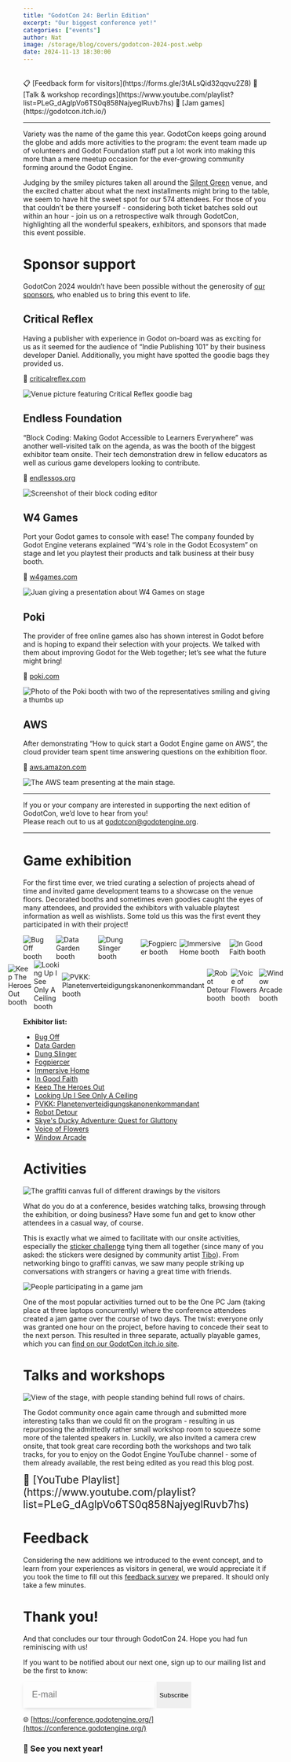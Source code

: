 ```yaml
---
title: "GodotCon 24: Berlin Edition"
excerpt: "Our biggest conference yet!"
categories: ["events"]
author: Nat
image: /storage/blog/covers/godotcon-2024-post.webp
date: 2024-11-13 18:30:00
---
```


<br>
📋 [Feedback form for visitors](https://forms.gle/3tALsQid32qqvu2Z8)
🎤 [Talk & workshop recordings](https://www.youtube.com/playlist?list=PLeG_dAglpVo6TS0q858NajyeglRuvb7hs)
🫙 [Jam games](https://godotcon.itch.io/)
<hr>

Variety was the name of the game this year. GodotCon keeps going around the globe and adds more activities to the program: the event team made up of volunteers and Godot Foundation staff put a lot work into making this more than a mere meetup occasion for the ever-growing community forming around the Godot Engine. 

Judging by the smiley pictures taken all around the [Silent Green](https://www.silent-green.net/) venue, and the excited chatter about what the next installments might bring to the table, we seem to have hit the sweet spot for our 574 attendees. For those of you that couldn’t be there yourself - considering both ticket batches sold out within an hour - join us on a retrospective walk through GodotCon, highlighting all the wonderful speakers, exhibitors, and sponsors that made this event possible.

# Sponsor support
GodotCon 2024 wouldn’t have been possible without the generosity of [our sponsors](https://conference.godotengine.org/2024/#sponsors), who enabled us to bring this event to life.

## Critical Reflex
Having a publisher with experience in Godot on-board was as exciting for us as it seemed for the audience of “Indie Publishing 101” by their business developer Daniel. Additionally, you might have spotted the goodie bags they provided us.

🔗 [criticalreflex.com](https://criticalreflex.com)

<img alt="Venue picture featuring Critical Reflex goodie bag" src="/storage/blog/godotcon24/goodie-bag.webp"/>

## Endless Foundation
“Block Coding: Making Godot Accessible to Learners Everywhere” was another well-visited talk on the agenda, as was the booth of the biggest exhibitor team onsite. Their tech demonstration drew in fellow educators as well as curious game developers looking to contribute.

🔗 [endlessos.org](https://www.endlessos.org/)

<img alt="Screenshot of their block coding editor" src="/storage/blog/godotcon24/block-coding.webp"/>

## W4 Games
Port your Godot games to console with ease! The company founded by Godot Engine veterans explained “W4's role in the Godot Ecosystem” on stage and let you playtest their products and talk business at their busy booth. 

🔗 [w4games.com](https://w4games.com)

<img alt="Juan giving a presentation about W4 Games on stage" src="/storage/blog/godotcon24/w4-games.webp"/>

## Poki
The provider of free online games also has shown interest in Godot before and is hoping to expand their selection with your projects. We talked with them about improving Godot for the Web together; let’s see what the future might bring!

🔗 [poki.com](https://poki.com)

<img alt="Photo of the Poki booth with two of the representatives smiling and giving a thumbs up" src="/storage/blog/godotcon24/poki.webp"/>

## AWS
After demonstrating “How to quick start a Godot Engine game on AWS”, the cloud provider team spent time answering questions on the exhibition floor.

🔗 [aws.amazon.com](https://aws.amazon.com/gametech/)

<img alt="The AWS team presenting at the main stage." src="/storage/blog/godotcon24/aws.webp"/>

<hr>

If you or your company are interested in supporting the next edition of GodotCon, we’d love to hear from you! <br>Please reach out to us at [godotcon@godotengine.org](mailto:godotcon@godotengine.org).

<hr>

# Game exhibition
For the first time ever, we tried curating a selection of projects ahead of time and invited game development teams to a showcase on the venue floors. Decorated booths and sometimes even goodies caught the eyes of many attendees, and provided the exhibitors with valuable playtest information as well as wishlists. Some told us this was the first event they participated in with their project!

<div class="preview-image-container">
	<img alt="Bug Off booth" src="/storage/blog/godotcon24/bug-off.webp"/>
	<img alt="Data Garden booth" src="/storage/blog/godotcon24/data-garden.webp"/>
	<img alt="Dung Slinger booth" src="/storage/blog/godotcon24/dung-slinger.webp"/>
	<img alt="Fogpiercer booth" src="/storage/blog/godotcon24/fog-piercer.webp"/>
	<img alt="Immersive Home booth" src="/storage/blog/godotcon24/immersive-home.webp"/>
	<img alt="In Good Faith booth" src="/storage/blog/godotcon24/in-good-faith.webp"/>
</div>
<div class="preview-image-container">
	<img alt="Keep The Heroes Out booth" src="/storage/blog/godotcon24/keep-out.webp"/>
	<img alt="Looking Up I See Only A Ceiling booth" src="/storage/blog/godotcon24/looking-up.webp"/>
	<img alt="PVKK: Planetenverteidigungskanonenkommandant booth" src="/storage/blog/godotcon24/pvkk.webp"/>
	<img alt="Robot Detour booth" src="/storage/blog/godotcon24/robot-detour.webp"/>
	<img alt="Voice of Flowers booth" src="/storage/blog/godotcon24/voice-of-flowers.webp"/>
	<img alt="Window Arcade booth" src="/storage/blog/godotcon24/window-arcade.webp"/>
</div>

**Exhibitor list:**
- [Bug Off](https://curio-compass-games.itch.io/bug-off)
- [Data Garden](https://store.steampowered.com/app/2644670/Data_Garden/)
- [Dung Slinger](https://s4g.itch.io/dung-slinger)
- [Fogpiercer](https://store.steampowered.com/app/3219010/Fogpiercer/)
- [Immersive Home](https://immersive-home.org/)
- [In Good Faith](https://store.steampowered.com/app/3151800/In_Good_Faith/)
- [Keep The Heroes Out](https://store.steampowered.com/app/2592340/Keep_the_Heroes_Out/)
- [Looking Up I See Only A Ceiling](https://store.steampowered.com/app/1742930/Looking_Up_I_See_Only_A_Ceiling/)
- [PVKK: Planetenverteidigungskanonenkommandant](https://store.steampowered.com/app/2956040/PVKK_Planetenverteidigungskanonenkommandant/)
- [Robot Detour](https://store.steampowered.com/app/2666840/Robot_Detour/)
- [Skye's Ducky Adventure: Quest for Gluttony](https://schwarzeralptraum.itch.io/skyes-ducky-adventure-quest-for-gluttony)
- [Voice of Flowers](https://store.steampowered.com/app/2609560/Voice_of_Flowers/)
- [Window Arcade](https://windowarcade.com)

# Activities

<img alt="The graffiti canvas full of different drawings by the visitors" src="/storage/blog/godotcon24/canvas.webp"/>

What do you do at a conference, besides watching talks, browsing through the exhibition, or doing business? Have some fun and get to know other attendees in a casual way, of course.

This is exactly what we aimed to facilitate with our onsite activities, especially the [sticker challenge](https://conference.godotengine.org/2024/activities/) tying them all together (since many of you asked: the stickers were designed by community artist [Tibo](https://gotibo.fr/)). From networking bingo to graffiti canvas, we saw many people striking up conversations with strangers or having a great time with friends.

<img alt="People participating in a game jam" src="/storage/blog/godotcon24/one-pc-jam.webp"/>

One of the most popular activities turned out to be the One PC Jam (taking place at three laptops concurrently) where the conference attendees created a jam game over the course of two days. The twist: everyone only was granted one hour on the project, before having to concede their seat to the next person. This resulted in three separate, actually playable games, which you can [find on our GodotCon itch.io site](https://godotcon.itch.io/).

# Talks and workshops

<img alt="View of the stage, with people standing behind full rows of chairs." src="/storage/blog/godotcon24/backstage.webp"/>

The Godot community once again came through and submitted more interesting talks than we could fit on the program - resulting in us repurposing the admittedly rather small workshop room to squeeze some more of the talented speakers in. Luckily, we also invited a camera crew onsite, that took great care recording both the workshops and two talk tracks, for you to enjoy on the Godot Engine YouTube channel - some of them already available, the rest being edited as you read this blog post.

<span style="font-size: 1.5em">
🔗 [YouTube Playlist](https://www.youtube.com/playlist?list=PLeG_dAglpVo6TS0q858NajyeglRuvb7hs)
</span>

# Feedback
Considering the new additions we introduced to the event concept, and to learn from your experiences as visitors in general, we would appreciate it if you took the time to fill out this [feedback survey](https://forms.gle/3tALsQid32qqvu2Z8) we prepared. It should only take a few minutes.


# Thank you!
And that concludes our tour through GodotCon 24. Hope you had fun reminiscing with us!

If you want to be notified about our next one, sign up to our mailing list and be the first to know:

<form method="post" action="https://godot.news/subscription/form" class="listmonk-form">
    <div>
        <input type="hidden" name="nonce" />
        <input type="email" name="email" required placeholder="E-mail"  style="font-size: 18px;padding: 16px 18px;border: 1px solid var(--base-color);box-shadow: 0 4px 9px -3px #0000002e;background: var(--card-footer-color);color: var(--base-color-text);"/>
        <p style="display:none;">
          <input id="6e6e9" type="checkbox" name="l" checked value="6e6e9ba4-732b-4528-b4cd-71bbe6850f8d" />
          <label for="6e6e9">Godot Conference</label>
        </p>
				<input type="submit" class="btn" value="Subscribe" style="cursor: pointer;border: inherit; border-radius: 0;
  box-shadow: none;
  height: 54px;" />
    </div>
</form>

🌐 [https://conference.godotengine.org/](https://conference.godotengine.org/) 

### 👋 See you next year!

<style>
	.preview-image-container {
		display: flex;
		justify-content: center;
		align-items: center;
		gap: 5px;
		/* padding: 16px; */
		background-color: transparent;
	}
	.preview-image-container {
		background-color: transparent;
	}
	.preview-image-container img {
		max-height: 300px;
		background-color: transparent;
	}
</style>

